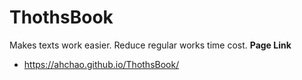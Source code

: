 # ThothsBook
Makes texts work easier.
Reduce regular works time cost.
**Page Link**
- https://ahchao.github.io/ThothsBook/

